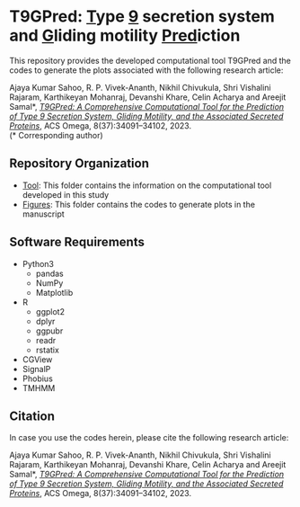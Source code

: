 # T9GPred: <ins>T</ins>ype <ins>9</ins> secretion system and <ins>G</ins>liding motility <ins>Pred</ins>iction

This repository provides the developed computational tool T9GPred and the codes to generate the plots associated with the following research article:

Ajaya Kumar Sahoo, R. P. Vivek-Ananth, Nikhil Chivukula, Shri Vishalini Rajaram, Karthikeyan Mohanraj, Devanshi Khare, Celin Acharya and Areejit Samal*, [<i>T9GPred: A Comprehensive Computational Tool for the Prediction of Type 9 Secretion System, Gliding Motility, and the Associated Secreted Proteins</i>](https://pubs.acs.org/doi/10.1021/acsomega.3c05155), ACS Omega, 8(37):34091–34102, 2023.<br>
(* Corresponding author)

## Repository Organization
- [Tool](./Tool): This folder contains the information on the computational tool developed in this study
- [Figures](./Figures): This folder contains the codes to generate plots in the manuscript

## Software Requirements
- Python3
	- pandas
	- NumPy
	- Matplotlib
- R
	- ggplot2
	- dplyr
	- ggpubr
	- readr
	- rstatix
- CGView
- SignalP
- Phobius
- TMHMM

## Citation
In case you use the codes herein, please cite the following research article:

Ajaya Kumar Sahoo, R. P. Vivek-Ananth, Nikhil Chivukula, Shri Vishalini Rajaram, Karthikeyan Mohanraj, Devanshi Khare, Celin Acharya and Areejit Samal*, [<i>T9GPred: A Comprehensive Computational Tool for the Prediction of Type 9 Secretion System, Gliding Motility, and the Associated Secreted Proteins</i>](https://pubs.acs.org/doi/10.1021/acsomega.3c05155), ACS Omega, 8(37):34091–34102, 2023.
